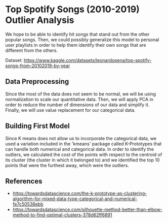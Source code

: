 # Top Spotify Songs (2010-2019) Outlier Analysis

We hope to be able to identify hit songs that stand out from the other popular songs. Then, we could possibly generalize this model to personal user playlists in order to help them identify their own songs that are different from the others.

Dataset: https://www.kaggle.com/datasets/leonardopena/top-spotify-songs-from-20102019-by-year

## Data Preprocessing

Since the most of the data does not seem to be normal, we will be using normalization to scale our quantitative data. Then, we will apply PCA in order to reduce the number of dimensions of our data and simplify it. Finally, we will use value replacement for our categorical data.

## Building First Model

Since K means does not allow us to incorporate the categorical data, we used a variation included in the 'kmeans' package called K-Prototypes that can handle both numerical and categorical data. In order to identify the outliers, we calculated the cost of the points with respect to the centroid of its cluster (the cluster in which it belonged to) and we identified the top 10 points that were the furthest away, which were the outliers.

## References

- https://towardsdatascience.com/the-k-prototype-as-clustering-algorithm-for-mixed-data-type-categorical-and-numerical-fe7c50538ebb
- https://towardsdatascience.com/silhouette-method-better-than-elbow-method-to-find-optimal-clusters-378d62ff6891

